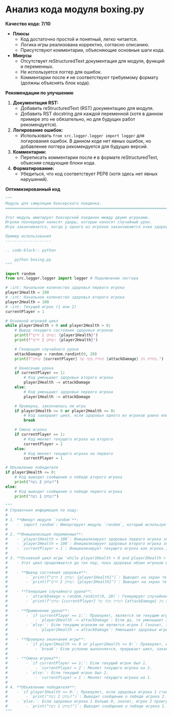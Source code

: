 # Анализ кода модуля boxing.py

**Качество кода: 7/10**

*   **Плюсы**
    *   Код достаточно простой и понятный, легко читается.
    *   Логика игры реализована корректно, согласно описанию.
    *   Присутствуют комментарии, объясняющие основные шаги кода.
*   **Минусы**
    *   Отсутствует reStructuredText документация для модуля, функций и переменных.
    *   Не используется логгер для ошибок.
    *   Комментарии после `#` не соответствуют требуемому формату (должны объяснять блок кода).

**Рекомендации по улучшению**

1.  **Документация RST:**
    *   Добавить reStructuredText (RST) документацию для модуля.
    *   Добавить RST docstring для каждой переменной (хотя в данном примере это не обязательно, но для будущих работ рекомендуется).
2.  **Логирование ошибок:**
    *   Использовать `from src.logger.logger import logger` для логирования ошибок. В данном коде нет явных ошибок, но добавление логгера рекомендуется для будущих версий.
3.  **Комментарии:**
    *   Переписать комментарии после `#` в формате reStructuredText, объясняя следующие блоки кода.
4.  **Форматирование:**
    *   Убедиться, что код соответствует PEP8 (хотя здесь нет явных нарушений).

**Оптимизированный код**

```python
"""
Модуль для симуляции боксерского поединка.
=========================================================================================

Этот модуль имитирует боксерский поединок между двумя игроками.
Игроки поочередно наносят удары, которые наносят случайный урон.
Игра заканчивается, когда у одного из игроков заканчиваются очки здоровья.

Пример использования
--------------------

.. code-block:: python

    python boxing.py
"""

import random
from src.logger.logger import logger # Подключение логгера

# :int: Начальное количество здоровья первого игрока
player1Health = 100
# :int: Начальное количество здоровья второго игрока
player2Health = 100
# :int: Текущий игрок (1 или 2)
currentPlayer = 1

# Основной игровой цикл
while player1Health > 0 and player2Health > 0:
    # Вывод текущего состояния здоровья игроков
    print(f"שחקן 1 חיים: {player1Health}")
    print(f"שחקן 2 חיים: {player2Health}")

    # Генерация случайного урона
    attackDamage = random.randint(0, 20)
    print(f"שחקן {currentPlayer} הנחית מכה של {attackDamage} נקודות נזק.")

    # Нанесение урона
    if currentPlayer == 1:
        # Код уменьшает здоровье второго игрока
        player2Health -= attackDamage
    else:
        # Код уменьшает здоровье первого игрока
        player1Health -= attackDamage

    # Проверка, закончилась ли игра
    if player1Health <= 0 or player2Health <= 0:
        # Код завершает цикл, если здоровье одного из игроков равно или меньше 0
        break

    # Смена игрока
    if currentPlayer == 1:
        # Код меняет текущего игрока на второго
        currentPlayer = 2
    else:
        # Код меняет текущего игрока на первого
        currentPlayer = 1

# Объявление победителя
if player1Health <= 0:
    # Код выводит сообщение о победе второго игрока
    print("שחקן 2 ניצח!")
else:
    # Код выводит сообщение о победе первого игрока
    print("שחקן 1 ניצח!")

"""
# Справочная информация по коду:
#
# 1. **Импорт модуля `random`**:
#    - `import random`: Импортирует модуль `random`, который используется для генерации случайных чисел.
#
# 2. **Инициализация переменных**:
#    - `player1Health = 100`: Инициализирует здоровье первого игрока значением 100.
#    - `player2Health = 100`: Инициализирует здоровье второго игрока значением 100.
#    - `currentPlayer = 1`: Инициализирует текущего игрока как игрока 1.
#
# 3. **Основной цикл игры `while player1Health > 0 and player2Health > 0:`**:
#    - Этот цикл продолжается до тех пор, пока здоровье обоих игроков больше 0.
#
#    - **Вывод состояния здоровья**:
#        - `print(f"שחקן 1 חיים: {player1Health}")`: Выводит на экран текущее здоровье игрока 1.
#        - `print(f"שחקן 2 חיים: {player2Health}")`: Выводит на экран текущее здоровье игрока 2.
#
#    - **Генерация случайного урона**:
#        - `attackDamage = random.randint(0, 20)`: Генерирует случайное число в диапазоне от 0 до 20, которое представляет урон от удара.
#        - `print(f"שחקן {currentPlayer} הנחית מכה של {attackDamage} נקודות נזק.")`: Выводит сообщение о том, какой игрок нанес урон и какой величины был этот урон.
#
#    - **Применение урона**:
#        - `if currentPlayer == 1:`: Проверяет, является ли текущим игроком игрок 1.
#            - `player2Health -= attackDamage`: Если да, то уменьшает здоровье игрока 2 на величину урона.
#        - `else:`: Если текущим игроком не является игрок 1 (значит, это игрок 2).
#            - `player1Health -= attackDamage`: Уменьшает здоровье игрока 1 на величину урона.
#
#    - **Проверка окончания игры**:
#        - `if player1Health <= 0 or player2Health <= 0:`: Проверяет, если здоровье одного из игроков стало меньше или равно 0.
#            - `break`: Если условие выполняется, прерывает цикл, заканчивая игру.
#
#    - **Смена игрока**:
#        - `if currentPlayer == 1:`: Если текущий игрок был 1.
#            - `currentPlayer = 2`: Меняет текущего игрока на 2.
#        - `else:`: Если текущий игрок был 2.
#            - `currentPlayer = 1`: Меняет текущего игрока на 1.
#
# 4. **Объявление победителя**:
#    - `if player1Health <= 0:`: Проверяет, если здоровье игрока 1 стало меньше или равно 0.
#        - `print("שחקן 2 ניצח!")`: Выводит сообщение о победе игрока 2.
#    - `else:`: Если здоровье игрока 1 больше 0, значит, игрок 2 проиграл.
#        - `print("שחקן 1 ניצח!")`: Выводит сообщение о победе игрока 1.
"""
```